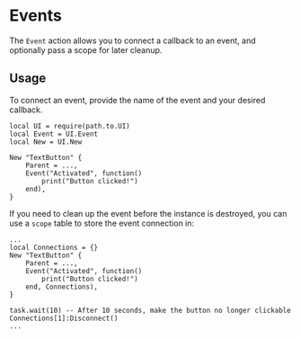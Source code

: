 # Events

The `Event` action allows you to connect a callback to an event, and optionally pass a scope for later cleanup.

## Usage

To connect an event, provide the name of the event and your desired callback.

```luau
local UI = require(path.to.UI)
local Event = UI.Event
local New = UI.New

New "TextButton" {
    Parent = ...,
    Event("Activated", function()
        print("Button clicked!")
    end),
}
```

If you need to clean up the event before the instance is destroyed, you can use a `scope` table to store the event connection in:

```luau
...
local Connections = {}
New "TextButton" {
    Parent = ...,
    Event("Activated", function()
        print("Button clicked!")
    end, Connections),
}

task.wait(10) -- After 10 seconds, make the button no longer clickable
Connections[1]:Disconnect()
...
```
